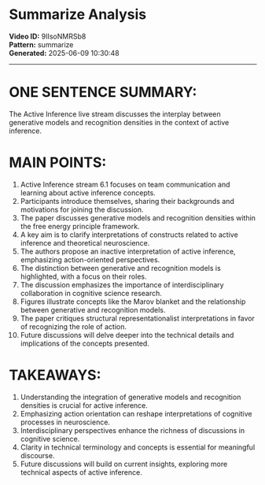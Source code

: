 # Summarize Analysis

**Video ID:** 9IIsoNMRSb8  
**Pattern:** summarize  
**Generated:** 2025-06-09 10:30:48  

---

# ONE SENTENCE SUMMARY:
The Active Inference live stream discusses the interplay between generative models and recognition densities in the context of active inference.

# MAIN POINTS:
1. Active Inference stream 6.1 focuses on team communication and learning about active inference concepts.
2. Participants introduce themselves, sharing their backgrounds and motivations for joining the discussion.
3. The paper discusses generative models and recognition densities within the free energy principle framework.
4. A key aim is to clarify interpretations of constructs related to active inference and theoretical neuroscience.
5. The authors propose an inactive interpretation of active inference, emphasizing action-oriented perspectives.
6. The distinction between generative and recognition models is highlighted, with a focus on their roles.
7. The discussion emphasizes the importance of interdisciplinary collaboration in cognitive science research.
8. Figures illustrate concepts like the Marov blanket and the relationship between generative and recognition models.
9. The paper critiques structural representationalist interpretations in favor of recognizing the role of action.
10. Future discussions will delve deeper into the technical details and implications of the concepts presented.

# TAKEAWAYS:
1. Understanding the integration of generative models and recognition densities is crucial for active inference.
2. Emphasizing action orientation can reshape interpretations of cognitive processes in neuroscience.
3. Interdisciplinary perspectives enhance the richness of discussions in cognitive science.
4. Clarity in technical terminology and concepts is essential for meaningful discourse.
5. Future discussions will build on current insights, exploring more technical aspects of active inference.